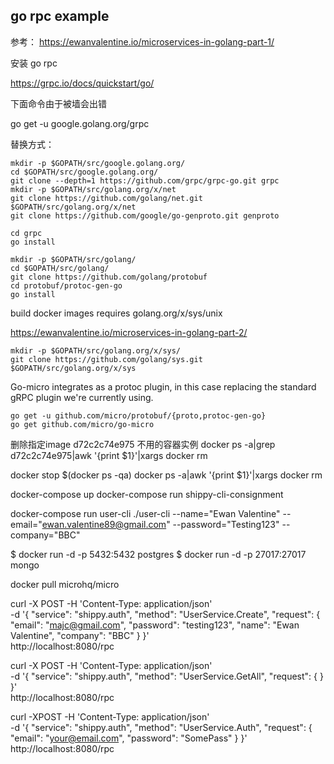 ## go rpc example

参考：
https://ewanvalentine.io/microservices-in-golang-part-1/


安装 go rpc

https://grpc.io/docs/quickstart/go/


下面命令由于被墙会出错

go get -u google.golang.org/grpc

替换方式：

```
mkdir -p $GOPATH/src/google.golang.org/
cd $GOPATH/src/google.golang.org/
git clone --depth=1 https://github.com/grpc/grpc-go.git grpc
mkdir -p $GOPATH/src/golang.org/x/net
git clone https://github.com/golang/net.git $GOPATH/src/golang.org/x/net
git clone https://github.com/google/go-genproto.git genproto

cd grpc
go install
```

```
mkdir -p $GOPATH/src/golang/
cd $GOPATH/src/golang/
git clone https://github.com/golang/protobuf
cd protobuf/protoc-gen-go
go install
```

build docker images requires golang.org/x/sys/unix


https://ewanvalentine.io/microservices-in-golang-part-2/

```
mkdir -p $GOPATH/src/golang.org/x/sys/
git clone https://github.com/golang/sys.git $GOPATH/src/golang.org/x/sys
```

Go-micro integrates as a protoc plugin, in this case replacing the standard gRPC plugin we're currently using.
```
go get -u github.com/micro/protobuf/{proto,protoc-gen-go}
go get github.com/micro/go-micro
```

删除指定image d72c2c74e975 不用的容器实例
docker ps -a|grep d72c2c74e975|awk '{print $1}'|xargs docker rm

docker stop $(docker ps -qa)
docker ps -a|awk '{print $1}'|xargs docker rm

docker-compose up
docker-compose run shippy-cli-consignment

docker-compose run user-cli ./user-cli   --name="Ewan Valentine"  --email="ewan.valentine89@gmail.com"   --password="Testing123"   --company="BBC"

$ docker run -d -p 5432:5432 postgres
$ docker run -d -p 27017:27017 mongo

docker pull microhq/micro

curl -X POST -H 'Content-Type: application/json' \
    -d '{ "service": "shippy.auth", "method": "UserService.Create", "request": {  "email": "majc@gmail.com", "password": "testing123", "name": "Ewan Valentine", "company": "BBC"  } }' \
    http://localhost:8080/rpc

curl -X POST -H 'Content-Type: application/json' \
    -d '{ "service": "shippy.auth", "method": "UserService.GetAll", "request": {  } }' \
    http://localhost:8080/rpc


curl -XPOST -H 'Content-Type: application/json' \
    -d '{ "service": "shippy.auth", "method": "UserService.Auth", "request":  { "email": "your@email.com", "password": "SomePass" } }' \
    http://localhost:8080/rpc
